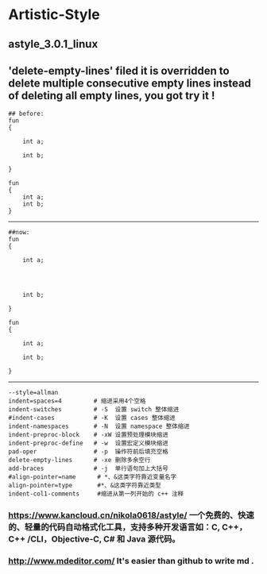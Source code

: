 # Artistic-Style
## astyle_3.0.1_linux 
**'delete-empty-lines'** filed it is overridden to delete multiple consecutive empty lines instead of deleting all empty lines, you got try it !
----------------------------------------------------------------------------------------------
	## before:
	fun
	{
	
		int a;

		int b;
		
	}

	fun
	{
		int a;
		int b;
	}

----------------------------------------------------------------------------------------------
	##now:
	fun
	{
	
		int a;




		int b;
		
	}

	fun
	{
		
		int a;

		int b;
		
	}


-------------------------------
	--style=allman
	indent=spaces=4	        # 缩进采用4个空格
	indent-switches         # -S  设置 switch 整体缩进
	#indent-cases 	        # -K  设置 cases 整体缩进
	indent-namespaces       # -N  设置 namespace 整体缩进
	indent-preproc-block    # -xW 设置预处理模块缩进
	indent-preproc-define 	# -w  设置宏定义模块缩进	
	pad-oper                # -p  操作符前后填充空格
	delete-empty-lines      # -xe 删除多余空行
	add-braces              # -j  单行语句加上大括号
	#align-pointer=name      # *、&这类字符靠近变量名字
	align-pointer=type       #*、&这类字符靠近类型
	indent-col1-comments	 #缩进从第一列开始的 c++ 注释
	

### https://www.kancloud.cn/nikola0618/astyle/ 一个免费的、快速的、轻量的代码自动格式化工具，支持多种开发语言如：C, C++， C++ /CLI，Objective‑C, C# 和 Java 源代码。

### http://www.mdeditor.com/  It's easier than github to write md .

